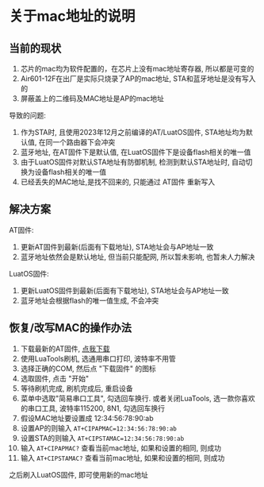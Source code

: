 # 关于mac地址的说明

## 当前的现状

1. 芯片的mac均为软件配置的，在芯片上没有mac地址寄存器, 所以都是可变的
2. Air601-12F在出厂是实际只烧录了AP的mac地址, STA和蓝牙地址是没有写入的
3. 屏蔽盖上的二维码及MAC地址是AP的mac地址

导致的问题:

1. 作为STA时, 且使用2023年12月之前编译的AT/LuatOS固件, STA地址均为默认值, 在同一个路由器下会冲突
2. 蓝牙地址, 在AT固件下是默认值, 在LuatOS固件下是设备flash相关的唯一值
3. 由于LuatOS固件对默认STA地址有防御机制, 检测到默认STA地址时, 自动切换为设备flash相关的唯一值
4. 已经丢失的MAC地址,是找不回来的, 只能通过 AT固件 重新写入

## 解决方案

AT固件:

1. 更新AT固件到最新(后面有下载地址), STA地址会与AP地址一致
2. 蓝牙地址依然会是默认地址, 但当前只能配网, 所以暂未影响, 也暂未人力解决

LuatOS固件:

1. 更新LuatOS固件到最新(后面有下载地址), STA地址会与AP地址一致
2. 蓝牙地址会根据flash的唯一值生成, 不会冲突

## 恢复/改写MAC的操作办法

1. 下载最新的AT固件, [点我下载](https://pan.air32.cn/s/DJTr?path=%2F%E5%90%84%E7%A7%8D%E6%B5%8B%E8%AF%95%E5%9B%BA%E4%BB%B6%2FAir601%E7%9A%84MAC%E5%9C%B0%E5%9D%80%E4%BF%AE%E6%AD%A3%E5%9B%BA%E4%BB%B6)
2. 使用LuaTools刷机, 选通用串口打印, 波特率不用管
3. 选择正确的COM, 然后点 "下载固件" 的图标
4. 选取固件, 点击 "开始"
5. 等待刷机完成, 刷机完成后, 重启设备
6. 菜单中选取"简易串口工具", 勾选回车换行. 或者关闭LuaTools, 选一款你喜欢的串口工具, 波特率115200, 8N1, 勾选回车换行
7. 假设MAC地址要设置成 12:34:56:78:90:ab
8. 设置AP的则输入  `AT+CIPAPMAC=12:34:56:78:90:ab`
9. 设置STA的则输入 `AT+CIPSTAMAC=12:34:56:78:90:ab`
10. 输入 `AT+CIPAPMAC?` 查看当前mac地址, 如果和设置的相同, 则成功
11. 输入 `AT+CIPSTAMAC?` 查看当前mac地址, 如果和设置的相同, 则成功

之后刷入LuatOS固件, 即可使用新的mac地址
